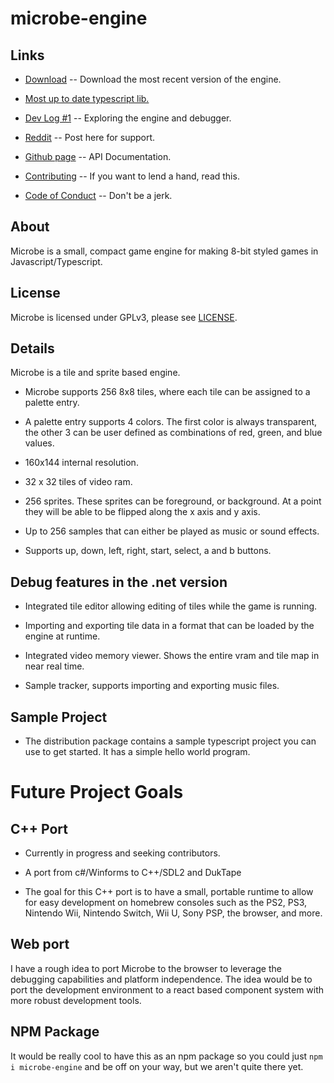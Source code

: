 # microbe-engine

## Links

* [Download](https://github.com/longjoel/microbe-engine/releases/download/v1.0.0-beta/release.zip) -- Download the most recent version of the engine.

* [Most up to date typescript lib.](lib/microbe.d.ts) 

* [Dev Log #1](https://www.youtube.com/watch?v=e9p9DTco6kg) --  Exploring the engine and debugger.

* [Reddit](https://www.reddit.com/r/microbe_engine/) -- Post here for support.

* [Github page](https://longjoel.github.io/microbe-engine/) -- API Documentation.

* [Contributing](Contributing.md) -- If you want to lend a hand, read this.

* [Code of Conduct](CodeOfConduct.md) -- Don't be a jerk.

## About

Microbe is a small, compact game engine for making 8-bit styled games in Javascript/Typescript.

## License

Microbe is licensed under GPLv3, please see [LICENSE](LICENSE).

## Details

Microbe is a tile and sprite based engine.

* Microbe supports 256 8x8 tiles, where each tile can be assigned to a palette entry.

* A palette entry supports 4 colors. The first color is always transparent, the other 3 can be user defined as combinations of red, green, and blue values.

* 160x144 internal resolution.

* 32 x 32 tiles of video ram.

* 256 sprites. These sprites can be foreground, or background. At a point they will be able to be flipped along the x axis and y axis.

* Up to 256 samples that can either be played as music or sound effects.

* Supports up, down, left, right, start, select, a and b buttons.

## Debug features in the .net version

* Integrated tile editor allowing editing of tiles while the game is running.

* Importing and exporting tile data in a format that can be loaded by the engine at runtime.

* Integrated video memory viewer. Shows the entire vram and tile map in near real time.

* Sample tracker, supports importing and exporting music files.

## Sample Project

* The distribution package contains a sample typescript project you can use to get started. It has a simple hello world program.

# Future Project Goals

## C++ Port

* Currently in progress and seeking contributors.

* A port from c#/Winforms to C++/SDL2 and DukTape

* The goal for this C++ port is to have a small, portable runtime to allow for easy development on homebrew consoles such as the PS2, PS3, Nintendo Wii, Nintendo Switch, Wii U, Sony PSP, the browser, and more.

## Web port

I have a rough idea to port Microbe to the browser to leverage the debugging capabilities and platform independence. The idea would be to port the development environment to a react based component system with more robust development tools.

## NPM Package

It would be really cool to have this as an npm package so you could just `npm i microbe-engine` and be off on your way, but we aren't quite there yet.